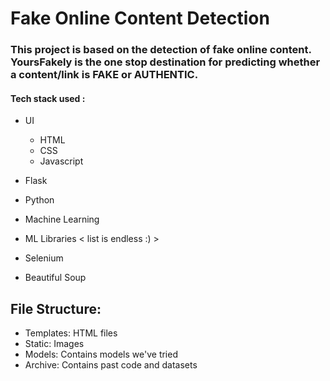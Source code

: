 # Fake Online Content Detection
### This project is based on the detection of fake online content. YoursFakely is the one stop destination for predicting whether a content/link is FAKE or AUTHENTIC.  
#### Tech stack used :

- UI
    - HTML
    - CSS
    - Javascript

- Flask
- Python
- Machine Learning
- ML Libraries < list is endless :) >
- Selenium
- Beautiful Soup


## File Structure:

- Templates: HTML files
- Static: Images
- Models: Contains models we've tried 
- Archive: Contains past code and datasets
